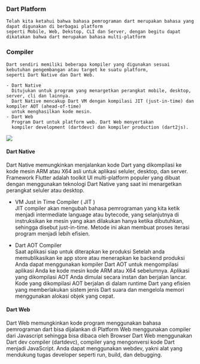 ### Dart Platform
    Telah kita ketahui bahwa bahasa pemrograman dart merupakan bahasa yang dapat digunakan di berbagai platform
    seperti Mobile, Web, Dekstop, CLI dan Server, dengan begitu dapat dikatakan bahwa dart merupakan bahasa multi-platform

### Compiler
    Dart sendiri memiliki beberapa kompiler yang digunakan sesuai kebutuhan pengembangan atau target ke suatu platform, 
    seperti Dart Native dan Dart Web.
    
    - Dart Native 
      Ditujukan untuk program yang menargetkan perangkat mobile, desktop, server, cli dan lainnya. 
      Dart Native mencakup Dart VM dengan kompilasi JIT (just-in-time) dan kompiler AOT (ahead-of-time) 
      untuk menghasilkan kode mesin.
    - Dart Web 
      Program Dart untuk platform web. Dart Web menyertakan 
      kompiler development (dartdevc) dan kompiler production (dart2js).
      
![](https://dart.dev/assets/Dart-platforms-29d94ccaaea4bdd0b2bcf6e37084bae890eb8bae482baf3b0894e0b99a17b8d7.svg)

#### Dart Native
Dart Native memungkinkan menjalankan kode Dart yang dikompilasi ke kode mesin ARM atau X64 asli 
untuk aplikasi seluler, desktop, dan server.
Framework Flutter adalah toolkit UI multi-platform populer yang dibuat dengan menggunakan teknologi 
Dart Native yang saat ini menargetkan perangkat seluler atau desktop.

- VM Just in Time Compiler ( JIT )
\
  JIT compiler akan mengubah bahasa pemrograman yang kita ketik menjadi intermediate language atau bytecode,
  yang selanjutnya di instruksikan ke mesin yang akan dilakukan hanya ketika dibutuhkan, 
  sehingga disebut just-in-time. Metode ini akan membuat proses iterasi program menjadi lebih efisien.
  
- Dart AOT Compiler
\
  Saat aplikasi siap untuk diterapkan ke produksi 
  Setelah anda memublikasikan ke app store atau menerapkan ke backend produksi 
  Anda dapat menggunakan kompiler Dart AOT untuk mengompilasi aplikasi Anda ke kode mesin kode ARM atau X64 sebelumnya.
  Aplikasi yang dikompilasi AOT Anda dimulai secara instan dan berjalan lancar.
  Kode yang dikompilasi AOT berjalan di dalam runtime Dart yang efisien yang memberlakukan 
  sistem jenis Dart suara dan mengelola memori menggunakan alokasi objek yang cepat.
  
#### Dart Web
Dart Web memungkinkan kode program menggunakan bahasa pemrograman dart bisa dijalankan di 
Platform Web menggunakan compiler dari Javascript sehingga bisa dibaca oleh Browser
Dart Web menggunakan Dart dev compiler (dartdevc), compiler yang mengonversi kode Dart menjadi JavaScript. 
Anda dapat menggunakan webdev, yakni alat yang mendukung tugas developer seperti run, build, dan debugging.
